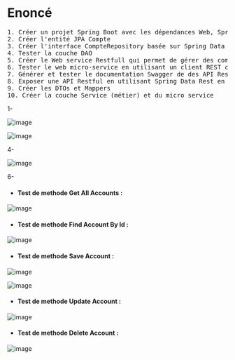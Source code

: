 # Enoncé
<pre>
1. Créer un projet Spring Boot avec les dépendances Web, Spring Data JPA, H2, Lombok
2. Créer l'entité JPA Compte
3. Créer l'interface CompteRepository basée sur Spring Data
4. Tester la couche DAO
5. Créer le Web service Restfull qui permet de gérer des comptes
6. Tester le web micro-service en utilisant un client REST comme Postman
7. Générer et tester le documentation Swagger de des API Rest du Web service
8. Exposer une API Restful en utilisant Spring Data Rest en exploitant des projections
9. Créer les DTOs et Mappers
10. Créer la couche Service (métier) et du micro service
</pre>


1-

![image](https://user-images.githubusercontent.com/85403056/229936351-a7e558cc-a4f1-478f-a0af-3c509b13eda3.png)


![image](https://user-images.githubusercontent.com/85403056/229936224-46113131-c53d-4eb0-9ff2-20c09e42d46c.png)


4-

![image](https://user-images.githubusercontent.com/85403056/229936703-edeb1339-b028-40d3-9b04-810949cd04f1.png)


6-
* <h4>Test de methode Get All Accounts :</h4>

![image](https://user-images.githubusercontent.com/85403056/229941784-db66a91b-67fd-4082-97f3-76c550ce137d.png)

* <h4>Test de methode Find Account By Id :</h4>

![image](https://user-images.githubusercontent.com/85403056/229941870-87878206-41ef-4ad3-a74e-d1f06901d428.png)

* <h4>Test de methode Save Account :</h4>

![image](https://user-images.githubusercontent.com/85403056/229945826-ff353332-e725-4dc1-8f2d-23919dca9f1a.png)

![image](https://user-images.githubusercontent.com/85403056/229946086-a5a82832-c9f9-40fe-88a0-79edfb82f8d2.png)

* <h4>Test de methode Update Account :</h4>

![image](https://user-images.githubusercontent.com/85403056/229946573-168b5579-24ef-4611-9602-396a08b74fcd.png)

* <h4>Test de methode Delete Account :</h4>

![image](https://user-images.githubusercontent.com/85403056/229947557-aa552cb4-7b79-482b-bdfa-872b7fa83175.png)

